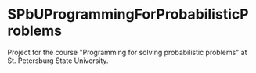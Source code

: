 # SPbUProgrammingForProbabilisticProblems
 
Project for the course "Programming for solving probabilistic problems" at St. Petersburg State University.
